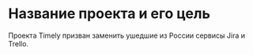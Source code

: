 # Название проекта и его цель

Проекта Timely призван заменить ушедшие из России сервисы Jira и Trello.


